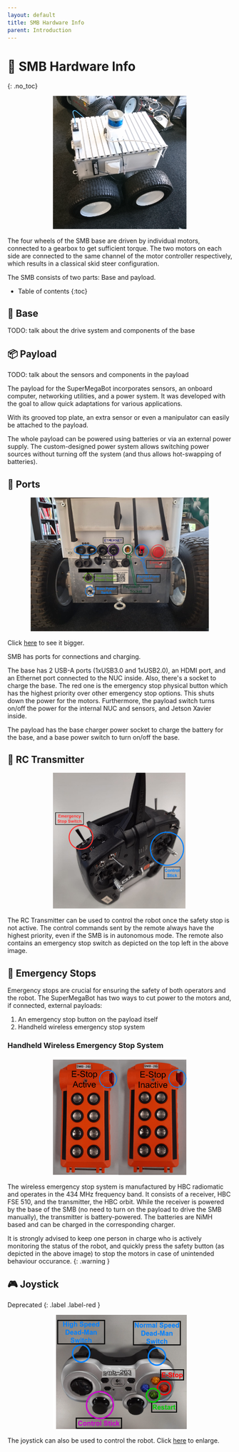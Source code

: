 ```yaml
---
layout: default
title: SMB Hardware Info
parent: Introduction
---
```


# 🔧 SMB Hardware Info
{: .no_toc}

<p align="center">
  <img style="right;" src="../images/SMB.png" width="300" title="Image of SMB">
</p>

The four wheels of the SMB base are driven by individual motors, connected to a gearbox to get sufficient torque. The two motors on each side are connected to the same channel of the motor controller respectively, which results in a classical skid steer configuration. 

The SMB consists of two parts: Base and payload.

* Table of contents
{:toc}

## 🚜 Base

TODO: talk about the drive system and components of the base

## 📦 Payload

TODO: talk about the sensors and components in the payload

The payload for the SuperMegaBot incorporates sensors, an onboard computer, networking utilities, and a power system. It was developed with the goal to allow quick adaptations for various applications. 

With its grooved top plate, an extra sensor or even a manipulator can easily be attached to the payload.

The whole payload can be powered using batteries or via an external power supply. The custom-designed power system allows switching power sources without turning off the system (and thus allows hot-swapping of batteries).

## 🔌 Ports

<p align="center">
  <img style="left;" src="../images/SMB_Backpanel.png" width="400" title="Back Panel of the SMB">
</p>

Click [here](../images/SMB_Backpanel.png) to see it bigger.

SMB has ports for connections and charging.

The base has 2 USB-A ports (1xUSB3.0 and 1xUSB2.0), an HDMI port, and an Ethernet port connected to the NUC inside. Also, there's a socket to charge the base. The red one is the emergency stop physical button which has the highest priority over other emergency stop options. This shuts down the power for the motors. Furthermore, the payload switch turns on/off the power for the internal NUC and sensors, and Jetson Xavier inside.

The payload has the base charger power socket to charge the battery for the base, and a base power switch to turn on/off the base.

## 📡 RC Transmitter

<p align="center">
  <img style="right;" src="../images/RCTransmitter.png" width="300" title="RC Transmitter">
</p>

The RC Transmitter can be used to control the robot once the safety stop is not active. The control commands sent by the remote always have the highest priority, even if the SMB is in autonomous mode. The remote also contains an emergency stop switch as depicted on the top left in the above image.

## 🛑 Emergency Stops

Emergency stops are crucial for ensuring the safety of both operators and the robot. The SuperMegaBot has two ways to cut power to the motors and, if connected, external payloads:

1. An emergency stop button on the payload itself
2. Handheld wireless emergency stop system

### Handheld Wireless Emergency Stop System

<p align="center">
  <img style="right;" src="../images/E-Stop.png" width="300" title="Remote Emergency Button">
</p>

The wireless emergency stop system is manufactured by HBC radiomatic and operates in the 434 MHz frequency band. It consists of a receiver, HBC FSE 510, and the transmitter, the HBC orbit. While the receiver is powered by the base of the SMB (no need to turn on the payload to drive the SMB manually), the transmitter is battery-powered. The batteries are NiMH based and can be charged in the corresponding charger.

It is strongly advised to keep one person in charge who is actively monitoring the status of the robot, and quickly press the safety button (as depicted in the above image) to stop the motors in case of unintended behaviour occurance.
{: .warning }

## 🎮 Joystick
Deprecated
{: .label .label-red }

<p align="center">
  <img style="right;" src="../images/JoyStick.png" width="300" title="Joystick">
</p>

The joystick can also be used to control the robot. Click [here](../images/JoyStick.png) to enlarge.

